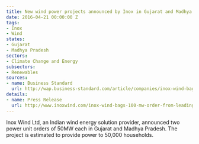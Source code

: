 ```yaml
---
title: New wind power projects announced by Inox in Gujarat and Madhya Pradesh
date: 2016-04-21 00:00:00 Z
tags:
- Inox
- Wind
states:
- Gujarat
- Madhya Pradesh
sectors:
- Climate Change and Energy
subsectors:
- Renewables
sources:
- name: Business Standard
  url: http://wap.business-standard.com/article/companies/inox-wind-bags-2-orders-of-50-mw-capacity-each-in-mp-gujarat-116041800401_1.html
details:
- name: Press Release
  url: http://www.inoxwind.com/inox-wind-bags-100-mw-order-from-leading-renewable-energy-ipp/
---
```


Inox Wind Ltd, an Indian wind energy solution provider, announced two power unit orders of 50MW each in Gujarat and Madhya Pradesh. The project is estimated to provide power to 50,000 households.
